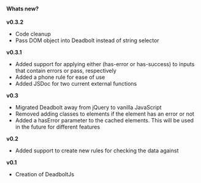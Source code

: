 #### Whats new?
**v0.3.2**
* Code cleanup
* Pass DOM object into Deadbolt instead of string selector

**v0.3.1**
* Added support for applying either (has-error or has-success) to inputs that contain errors or pass, respectively
* Added a phone rule for ease of use
* Added JSDoc for two current external functions

**v0.3** 
* Migrated Deadbolt away from jQuery to vanilla JavaScript
* Removed adding classes to elements if the element has an error or not
* Added a hasError parameter to the cached elements. This will be used in the future for different features

**v0.2**

* Added support to create new rules for checking the data against

**v0.1** 
* Creation of DeadboltJs